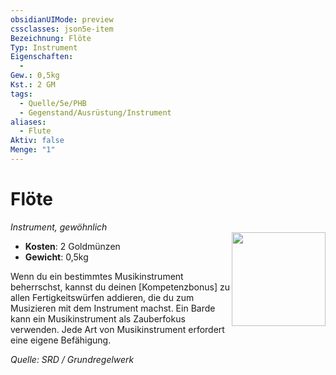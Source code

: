 ```yaml
---
obsidianUIMode: preview
cssclasses: json5e-item
Bezeichnung: Flöte
Typ: Instrument
Eigenschaften:
  - 
Gew.: 0,5kg
Kst.: 2 GM
tags:
  - Quelle/5e/PHB
  - Gegenstand/Ausrüstung/Instrument
aliases:
  - Flute
Aktiv: false
Menge: "1"
---
```

# Flöte
*Instrument, gewöhnlich*  
<img src="Symbolik/Gegenstände.webp" align="right" width="150">

- **Kosten**: 2 Goldmünzen
- **Gewicht**: 0,5kg

Wenn du ein bestimmtes Musikinstrument beherrschst, kannst du deinen [Kompetenzbonus] zu allen Fertigkeitswürfen addieren, die du zum Musizieren mit dem Instrument machst. Ein Barde kann ein Musikinstrument als Zauberfokus verwenden. Jede Art von Musikinstrument erfordert eine eigene Befähigung.

*Quelle: SRD / Grundregelwerk*
